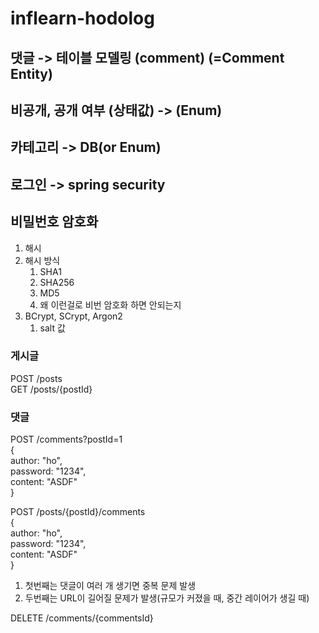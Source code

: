 # inflearn-hodolog

## 댓글 -> 테이블 모델링 (comment) (=Comment Entity)

## 비공개, 공개 여부 (상태값) -> (Enum)

## 카테고리 -> DB(or Enum)

## 로그인 -> spring security

## 비밀번호 암호화

1. 해시
2. 해시 방식
   1. SHA1
   2. SHA256
   3. MD5
   4. 왜 이런걸로 비번 암호화 하면 안되는지
3. BCrypt, SCrypt, Argon2
   1. salt 값

### 게시글
POST /posts  
GET /posts/{postId}

### 댓글
POST /comments?postId=1  
{  
author: "ho",  
password: "1234",  
content: "ASDF"  
}  

POST /posts/{postId}/comments  
{  
   author: "ho",  
   password: "1234",  
   content: "ASDF"  
}  
1. 첫번째는 댓글이 여러 개 생기면 중복 문제 발생
2. 두번째는 URL이 길어질 문제가 발생(규모가 커졌을 때, 중간 레이어가 생길 때)

DELETE /comments/{commentsId}